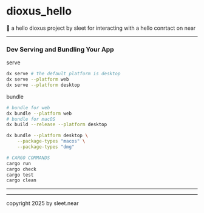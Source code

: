 # dioxus_hello
🧬 a hello dioxus project by sleet for interacting with a hello conrtact on near 

----

### Dev Serving and Bundling Your App

serve
```bash
dx serve # the default platform is desktop
dx serve --platform web
dx serve --platform desktop
```

bundle
```sh
# bundle for web
dx bundle --platform web
# bundle for macOS
dx build --release --platform desktop

dx bundle --platform desktop \
    --package-types "macos" \
    --package-types "dmg"
```

```bash
# CARGO COMMANDS
cargo run
cargo check
cargo test
cargo clean
```

---






---

copyright 2025 by sleet.near
